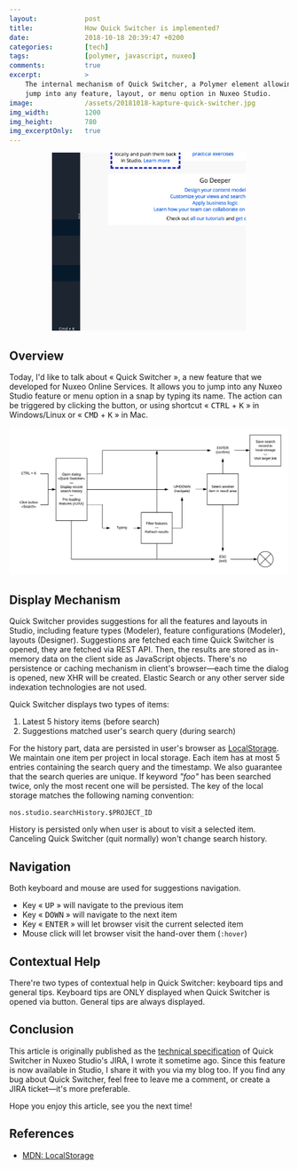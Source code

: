 ```yaml
---
layout:            post
title:             How Quick Switcher is implemented?
date:              2018-10-18 20:39:47 +0200
categories:        [tech]
tags:              [polymer, javascript, nuxeo]
comments:          true
excerpt:           >
    The internal mechanism of Quick Switcher, a Polymer element allowing you to
    jump into any feature, layout, or menu option in Nuxeo Studio.
image:             /assets/20181018-kapture-quick-switcher.jpg
img_width:         1200
img_height:        780
img_excerptOnly:   true
---
```


<p align="center">
  <img src="/assets/20181018-kapture-quick-switcher.gif"
       style="max-width: 350px"
       alt="QuickSwitcher Demo">
</p>

## Overview

Today, I'd like to talk about « Quick Switcher », a new feature that we
developed for Nuxeo Online Services. It allows you to jump into any Nuxeo Studio
feature or menu option in a snap by typing its name. The action can be triggered
by clicking the button, or using shortcut « <kbd>CTRL</kbd> + <kbd>K</kbd> » in
Windows/Linux or « <kbd>CMD</kbd> + <kbd>K</kbd> » in Mac.

<p align="center">
  <img src="/assets/20181018-quick-switcher-diagram.png"
       alt="Event Diagram of Quick Switcher">
</p>

## Display Mechanism

Quick Switcher provides suggestions for all the features and layouts in Studio,
including feature types (Modeler), feature configurations (Modeler), layouts
(Designer). Suggestions are fetched each time Quick Switcher is opened, they are
fetched via REST API. Then, the results are stored as in-memory data on the
client side as JavaScript objects. There's no persistence or caching mechanism
in client's browser—each time the dialog is opened, new XHR will be created.
Elastic Search or any other server side indexation technologies are not used.

Quick Switcher displays two types of items:

1. Latest 5 history items (before search)
2. Suggestions matched user's search query (during search)

For the history part, data are persisted in user's browser as
[LocalStorage][LocalStorage]. We maintain one item per project in local storage.
Each item has at most 5 entries containing the search query and the timestamp.
We also guarantee that the search queries are unique. If keyword _"foo"_ has been
searched twice, only the most recent one will be persisted. The key of the local
storage matches the following naming convention:

    nos.studio.searchHistory.$PROJECT_ID

History is persisted only when user is about to visit a selected item. Canceling
Quick Switcher (quit normally) won't change search history.

## Navigation

Both keyboard and mouse are used for suggestions navigation.

- Key « <kbd>UP</kbd> » will navigate to the previous item
- Key « <kbd>DOWN</kbd> » will navigate to the next item
- Key « <kbd>ENTER</kbd> » will let browser visit the current selected item
- Mouse click will let browser visit the hand-over them (`:hover`)

## Contextual Help

There're two types of contextual help in Quick Switcher: keyboard tips and
general tips. Keyboard tips are ONLY displayed when Quick Switcher is opened
via button. General tips are always displayed.

## Conclusion

This article is originally published as the
[technical specification](https://jira.nuxeo.com/browse/NXS-4769) of Quick
Switcher in Nuxeo Studio's JIRA, I wrote it
sometime ago. Since this feature is now available in Studio, I share it with
you via my blog too. If you find any bug about Quick Switcher, feel free to
leave me a comment, or create a JIRA ticket—it's more preferable.

Hope you enjoy this article, see you the next time!

## References

- [MDN: LocalStorage][LocalStorage]

[LocalStorage]: https://developer.mozilla.org/en-US/docs/Web/API/Storage/LocalStorage
